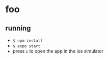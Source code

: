 
# foo

## running

- `$ npm install`
- `$ expo start`
- press `i` to open the app in the ios simulator

